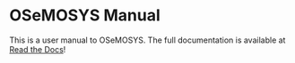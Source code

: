 # OSeMOSYS Manual

This is a user manual to OSeMOSYS. The full documentation is available at [Read the Docs](http://osemosys.readthedocs.io/en/latest/)!

